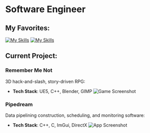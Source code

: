 # Software Engineer

## My Favorites:
[![My Skills](https://skillicons.dev/icons?i=cpp,c,py,lua)](https://skillicons.dev)
[![My Skills](https://skillicons.dev/icons?i=azure,postgres,mongodb,unreal,blender)](https://skillicons.dev)

## Current Project:
### Remember Me Not
3D hack-and-slash, story-driven RPG:
- **Tech Stack**: UE5, C++, Blender, GIMP
![Game Screenshot](https://github.com/rickyringler/rickyringler/assets/135162902/4bd1f60e-5b40-4db3-8c4b-4ace4b616987)

### Pipedream
Data pipelining construction, scheduling, and monitoring software:
- **Tech Stack**: C++, C, ImGui, DirectX
![App Screenshot](https://github.com/rickyringler/rickyringler/assets/135162902/85f8608d-bfee-467c-97a0-fdd12f77d96b)
